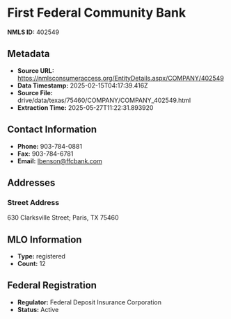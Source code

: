 # First Federal Community Bank

**NMLS ID:** 402549

## Metadata
- **Source URL:** https://nmlsconsumeraccess.org/EntityDetails.aspx/COMPANY/402549
- **Data Timestamp:** 2025-02-15T04:17:39.416Z
- **Source File:** drive/data/texas/75460/COMPANY/COMPANY_402549.html
- **Extraction Time:** 2025-05-27T11:22:31.893920

## Contact Information
- **Phone:** 903-784-0881
- **Fax:** 903-784-6781
- **Email:** lbenson@ffcbank.com

## Addresses
### Street Address
630 Clarksville Street; Paris, TX 75460

## MLO Information
- **Type:** registered
- **Count:** 12

## Federal Registration
- **Regulator:** Federal Deposit Insurance Corporation
- **Status:** Active
